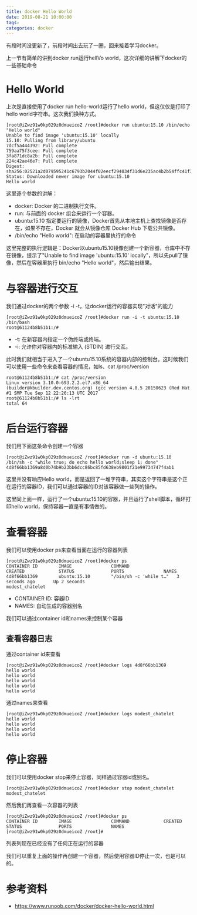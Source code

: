 ```yaml
---
title: docker Hello World
date: 2019-08-21 10:00:00
tags:
categories: docker
---
```


有段时间没更新了，前段时间出去玩了一圈，回来接着学习docker。

上一节有简单的讲到docker run运行hellVo world，这次详细的讲解下docker的一些基础命令

<!-- more -->
# Hello World
上次是直接使用了docker run hello-world运行了hello world，但这仅仅是打印了hello world字符串。这次我们换种方式。

```
[root@iZwz91w0kp029z0dmueicoZ /root]#docker run ubuntu:15.10 /bin/echo "Hello world"
Unable to find image 'ubuntu:15.10' locally
15.10: Pulling from library/ubuntu
7dcf5a444392: Pull complete
759aa75f3cee: Pull complete
3fa871dc8a2b: Pull complete
224c42ae46e7: Pull complete
Digest: sha256:02521a2d079595241c6793b2044f02eecf294034f31d6e235ac4b2b54ffc41f3
Status: Downloaded newer image for ubuntu:15.10
Hello world
```
这里逐个参数的讲解：
- docker: Docker 的二进制执行文件。
- run: 与前面的 docker 组合来运行一个容器。
- ubuntu:15.10 指定要运行的镜像，Docker首先从本地主机上查找镜像是否存在，如果不存在，Docker 就会从镜像仓库 Docker Hub 下载公共镜像。
- /bin/echo "Hello world": 在启动的容器里执行的命令

这里完整的执行逻辑是：Docker以ubuntu15.10镜像创建一个新容器，仓库中不存在镜像，提示了"Unable to find image 'ubuntu:15.10' locally"，所以先pull了镜像，然后在容器里执行 bin/echo "Hello world"，然后输出结果。

# 与容器进行交互
我们通过docker的两个参数 -i -t，让docker运行的容器实现"对话"的能力

```
[root@iZwz91w0kp029z0dmueicoZ /root]#docker run -i -t ubuntu:15.10 /bin/bash
root@61124b8b51b1:/#
```
- -t: 在新容器内指定一个伪终端或终端。
- -i: 允许你对容器内的标准输入 (STDIN) 进行交互。

此时我们就相当于进入了一个ubuntu15.10系统的容器内部的控制台。这时候我们可以使用一些命令来查看容器的情况，如ls、cat /proc/version

```
root@61124b8b51b1:/# cat /proc/version
Linux version 3.10.0-693.2.2.el7.x86_64 (builder@kbuilder.dev.centos.org) (gcc version 4.8.5 20150623 (Red Hat #1 SMP Tue Sep 12 22:26:13 UTC 2017
root@61124b8b51b1:/# ls -lrt
total 64
```

# 后台运行容器
我们用下面这条命令创建一个容器
```
[root@iZwz91w0kp029z0dmueicoZ /root]#docker run -d ubuntu:15.10 /bin/sh -c "while true; do echo hello world;sleep 1; done"
4d8f66bb1369a8d0b74b9b23bb6dcc86bc85fd638eb9801f21e99734747f4ab1
```
这里并没有响应Hello world，而是返回了一堆字符串，其实这个字符串是这个正在运行的容器ID，我们可以通过容器的ID对该容器做一些列的操作。

这里同上面一样，运行了一个ubuntu:15.10的容器，并且运行了shell脚本，循环打印hello world，保持容器一直是有事情做的。

# 查看容器
我们可以使用docker ps来查看当面在运行的容器列表
```
[root@iZwz91w0kp029z0dmueicoZ /root]#docker ps
CONTAINER ID        IMAGE               COMMAND                  CREATED             STATUS              PORTS               NAMES
4d8f66bb1369        ubuntu:15.10        "/bin/sh -c 'while t…"   3 seconds ago       Up 2 seconds                            modest_chatelet
```
- CONTAINER ID: 容器ID
- NAMES: 自动生成的容器别名

我们可以通过container id和names来控制某个容器

## 查看容器日志
通过container id来查看
```
[root@iZwz91w0kp029z0dmueicoZ /root]#docker logs 4d8f66bb1369
hello world
hello world
hello world
hello world
hello world
```

通过names来查看
```
[root@iZwz91w0kp029z0dmueicoZ /root]#docker logs modest_chatelet
hello world
hello world
hello world
hello world
```

# 停止容器
我们可以使用docker stop来停止容器，同样通过容器id或别名。
```
[root@iZwz91w0kp029z0dmueicoZ /root]#docker stop modest_chatelet
modest_chatelet
```
然后我们再查看一次容器的列表

```
[root@iZwz91w0kp029z0dmueicoZ /root]#docker ps
CONTAINER ID        IMAGE               COMMAND             CREATED             STATUS              PORTS               NAMES
[root@iZwz91w0kp029z0dmueicoZ /root]#
```
列表列现在已经没有了任何正在运行的容器

我们可以重复上面的操作再创建一个容器，然后使用容器ID停止一次，也是可以的。

# 参考资料
* https://www.runoob.com/docker/docker-hello-world.html
